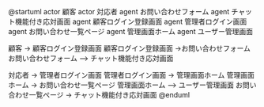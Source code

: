 @startuml
actor 顧客
actor 対応者
agent お問い合わせフォーム
agent チャット機能付き応対画面
agent 顧客ログイン登録画面
agent 管理者ログイン画面
agent お問い合わせ一覧ページ
agent 管理画面ホーム
agent ユーザー管理画面

顧客 -> 顧客ログイン登録画面
顧客ログイン登録画面 ->お問い合わせフォーム
お問い合わせフォーム --> チャット機能付き応対画面

対応者 -> 管理者ログイン画面
管理者ログイン画面 -> 管理画面ホーム
管理画面ホーム -> お問い合わせ一覧ページ
管理画面ホーム --> ユーザー管理画面
お問い合わせ一覧ページ -> チャット機能付き応対画面
@enduml
